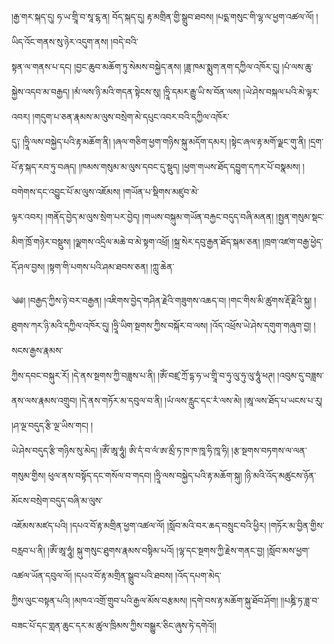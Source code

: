 ﻿  
།རྒྱ་གར་སྐད་དུ། ཧ་ཡ་གྲཱི་བ་སཱ་ངྷ་ན། བོད་སྐད་དུ། རྟ་མགྲིན་གྱི་སྒྲུབ་ཐབས། །པདྨ་གསུང་གི་ལྷ་ལ་ཕྱག་འཚལ་ལོ། །ཡིད་འོང་གནས་སུ་ཉེར་འདུག་ནས། །བདེ་བའི་  
སྟན་ལ་གནས་པ་དང། །བྱང་ཆུབ་མཆོག་ཏུ་སེམས་བསྐྱེད་ནས། །ཟླ་ཁམ་སྨུག་ནག་དཀྱིལ་འཁོར་དུ། །པཾ་ལས་ཆུ་སྐྱེས་འདབ་མ་བརྒྱད། །མཾ་ལས་ཉི་མའི་གདན་སྟེངས་སུ། །ཧྲཱི་དམར་རྒྱུ་ཡི་ས་བོན་ལས། །ཡེ་ཤེས་བསྐལ་པའི་མེ་ལྟར་འབར། །གདུག་པ་ཅན་རྣམས་མ་ལུས་བསྲེག་མེ་དཔུང་འབར་བའི་དཀྱིལ་འཁོར་  
དུ༑ །ཧྲཱི་ལས་བསྐྱེད་པའི་རྟ་མཆོག་ནི། །ཞལ་གཅིག་ཕྱག་གཉིས་སྐུ་མདོག་དམར། །སྟེང་ཞལ་རྟ་མགོ་ལྗང་གུ་ནི། །དྲག་པོ་རྟ་སྐད་རབ་ཏུ་བཞད། །ཁམས་གསུམ་མ་ལུས་དབང་དུ་སྡུད། །ཕྱག་གཡས་ཐོད་དབྱུག་དཀར་པོ་བསྣམས། །བགེགས་དང་འབྱུང་པོ་མ་ལུས་འཇོམས། །གཡོན་པ་སྡིགས་མཛུབ་མེ་  
ལྟར་འབར། །གནོད་བྱེད་མ་ལུས་སྲེག་པར་བྱེད། །གཡས་བསྐུམ་གཡོན་བརྐྱང་བདུད་བཞི་མནན། །སྤྱན་གསུམ་སྡང་མིག་ཁྲོ་གཉེར་བསྡུས། །ལྗགས་འདྲིལ་མཆེ་བ་མེ་སྟག་འཕྲོ། །སྐྲ་སེར་དབུ་རྒྱན་ཐོད་སྐམ་ཅན། །ཁྲག་འཛག་བརྒྱ་ཕྱེད་དོ་ཤལ་བྱས། །སྟག་གི་པགས་པའི་ཤམ་ཐབས་ཅན། །ཀླུ་ཆེན་  
  
༄༅། །བརྒྱད་ཀྱིས་ཉེ་བར་བརྒྱན། །འཇིགས་བྱེད་གཤིན་རྗེའི་གཟུགས་འཆད་བ། །གང་གིས་མི་ཚུགས་རྡོ་རྗེའི་སྐུ། །ཐུགས་ཀར་ཉི་མའི་དཀྱིལ་འཁོར་དུ། །ཧྲཱི་ཡིག་སྔགས་ཀྱིས་བསྐོར་བ་ལས། །འོད་འཕྲོས་ཡེ་ཤེས་དགུག་གཞུག་བྱ། །སངས་རྒྱས་རྣམས་  
ཀྱིས་དབང་བསྐུར་རོ། །དེ་ནས་སྔགས་ཀྱི་བཟླས་པ་ནི། །ཨོཾ་བཛྲ་ཀྲོ་དྷ་ཧ་ཡ་གྲཱི་བ་ཧུ་ལུ་ཧུ་ལུ་ཧཱུཾ་ཕཊ། །འབུམ་དུ་བཟླས་ནས་ལས་རྣམས་འགྲུབ། །དེ་ནས་གཏོར་མ་དབུལ་བ་ནི། །ཡཾ་ལས་རླུང་དང་རཾ་ལས་མེ། །ཨཱ་ལས་ཐོད་པ་ཡངས་པ་རུ། །ཤ་ལྔ་བདུད་རྩི་ལྔ་ཡིས་གང། །  
ཡེ་ཤེས་བདུད་རྩི་གཉིས་སུ་མེད། །ཨོཾ་ཨཱ་ཧཱུཾ། ཨི་དཾ་བ་ལཾ་ཨ་མྲྀ་ཏ་ཁ་ཁ་ཁཱ་ཧི་ཁཱ་ཧི། །རྩ་སྔགས་བཏགས་ལ་ལན་གསུམ་གྱིས། ཕུལ་ནས་བསྟོད་དང་གསོལ་བ་གདབ། །ཧྲཱི་ལས་བསྐྱེད་པའི་རྟ་མཆོག་སྐུ། །ཉི་མའི་འོད་མཚུངས་ཉོན་མོངས་བསྲེག་བདུད་བཞི་མ་ལུས་  
འཇོམས་མཛད་པའི། །དཔའ་བོ་རྟ་མགྲིན་ཕྱག་འཚལ་ལོ། །སློབ་མའི་བར་ཆད་བསྲུང་བའི་ཕྱིར། །གཏོར་མ་བྱིན་གྱིས་བརླབ་པ་ནི། །ཨོཾ་ཨཱ་ཧཱུཾ། སྐུ་གསུང་ཐུགས་རྣམས་བསྟིམ་པའོ། །ལྷ་དང་སྔགས་ཀྱི་རྗེས་གནང་བྱ། །སློབ་མས་ཕྱག་འཚལ་ཡོན་དབུལ་ལོ། །དཔའ་བོ་རྟ་མགྲིན་སྒྲུབ་པའི་ཐབས། །འོད་དཔག་མེད་  
ཀྱིས་ལུང་བསྟན་པའི། །མཁའ་འགྲོ་གྲུབ་པའི་རྒྱལ་མོས་བརྩམས། །དགེ་བས་རྟ་མཆོག་སྐུ་ཐོབ་ཤོག། །།པཎྜི་ཏ་ཟླ་བ་བཟང་པོ་དང་གླན་ཆུང་དར་མ་ཚུལ་ཁྲིམས་ཀྱིས་བསྒྱུར་ཅིང་ཞུས་ཏེ་དགེའོ།།  
  
  
